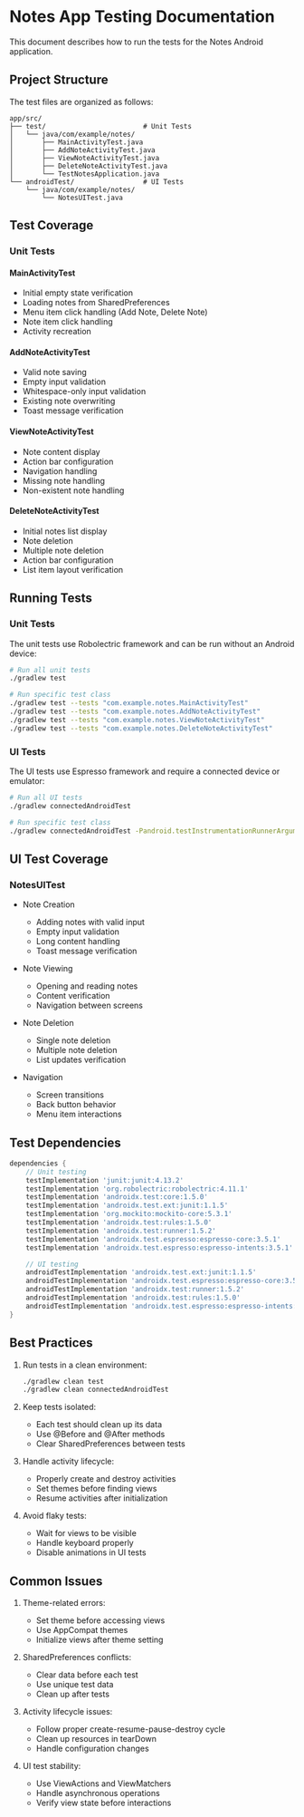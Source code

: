 # Notes App Testing Documentation

This document describes how to run the tests for the Notes Android application.

## Project Structure

The test files are organized as follows:

```
app/src/
├── test/                        # Unit Tests
│   └── java/com/example/notes/
│       ├── MainActivityTest.java
│       ├── AddNoteActivityTest.java
│       ├── ViewNoteActivityTest.java
│       ├── DeleteNoteActivityTest.java
│       └── TestNotesApplication.java
└── androidTest/                 # UI Tests
    └── java/com/example/notes/
        └── NotesUITest.java
```

## Test Coverage

### Unit Tests

#### MainActivityTest
- Initial empty state verification
- Loading notes from SharedPreferences
- Menu item click handling (Add Note, Delete Note)
- Note item click handling
- Activity recreation

#### AddNoteActivityTest
- Valid note saving
- Empty input validation
- Whitespace-only input validation
- Existing note overwriting
- Toast message verification

#### ViewNoteActivityTest
- Note content display
- Action bar configuration
- Navigation handling
- Missing note handling
- Non-existent note handling

#### DeleteNoteActivityTest
- Initial notes list display
- Note deletion
- Multiple note deletion
- Action bar configuration
- List item layout verification

## Running Tests

### Unit Tests

The unit tests use Robolectric framework and can be run without an Android device:

```bash
# Run all unit tests
./gradlew test

# Run specific test class
./gradlew test --tests "com.example.notes.MainActivityTest"
./gradlew test --tests "com.example.notes.AddNoteActivityTest"
./gradlew test --tests "com.example.notes.ViewNoteActivityTest"
./gradlew test --tests "com.example.notes.DeleteNoteActivityTest"
```

### UI Tests

The UI tests use Espresso framework and require a connected device or emulator:

```bash
# Run all UI tests
./gradlew connectedAndroidTest

# Run specific test class
./gradlew connectedAndroidTest -Pandroid.testInstrumentationRunnerArguments.class=com.example.notes.NotesUITest
```

## UI Test Coverage

### NotesUITest
- Note Creation
  - Adding notes with valid input
  - Empty input validation
  - Long content handling
  - Toast message verification

- Note Viewing
  - Opening and reading notes
  - Content verification
  - Navigation between screens

- Note Deletion
  - Single note deletion
  - Multiple note deletion
  - List updates verification

- Navigation
  - Screen transitions
  - Back button behavior
  - Menu item interactions

## Test Dependencies

```gradle
dependencies {
    // Unit testing
    testImplementation 'junit:junit:4.13.2'
    testImplementation 'org.robolectric:robolectric:4.11.1'
    testImplementation 'androidx.test:core:1.5.0'
    testImplementation 'androidx.test.ext:junit:1.1.5'
    testImplementation 'org.mockito:mockito-core:5.3.1'
    testImplementation 'androidx.test:rules:1.5.0'
    testImplementation 'androidx.test:runner:1.5.2'
    testImplementation 'androidx.test.espresso:espresso-core:3.5.1'
    testImplementation 'androidx.test.espresso:espresso-intents:3.5.1'

    // UI testing
    androidTestImplementation 'androidx.test.ext:junit:1.1.5'
    androidTestImplementation 'androidx.test.espresso:espresso-core:3.5.1'
    androidTestImplementation 'androidx.test:runner:1.5.2'
    androidTestImplementation 'androidx.test:rules:1.5.0'
    androidTestImplementation 'androidx.test.espresso:espresso-intents:3.5.1'
}
```

## Best Practices

1. Run tests in a clean environment:
   ```bash
   ./gradlew clean test
   ./gradlew clean connectedAndroidTest
   ```

2. Keep tests isolated:
   - Each test should clean up its data
   - Use @Before and @After methods
   - Clear SharedPreferences between tests

3. Handle activity lifecycle:
   - Properly create and destroy activities
   - Set themes before finding views
   - Resume activities after initialization

4. Avoid flaky tests:
   - Wait for views to be visible
   - Handle keyboard properly
   - Disable animations in UI tests

## Common Issues

1. Theme-related errors:
   - Set theme before accessing views
   - Use AppCompat themes
   - Initialize views after theme setting

2. SharedPreferences conflicts:
   - Clear data before each test
   - Use unique test data
   - Clean up after tests

3. Activity lifecycle issues:
   - Follow proper create-resume-pause-destroy cycle
   - Clean up resources in tearDown
   - Handle configuration changes

4. UI test stability:
   - Use ViewActions and ViewMatchers
   - Handle asynchronous operations
   - Verify view state before interactions